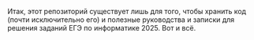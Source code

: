 Итак, этот репозиторий существует лишь для того, чтобы хранить код (почти исключительно его) и полезные руководства и записки для решения заданий ЕГЭ по информатике 2025. Вот и всё.
